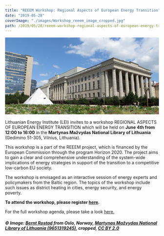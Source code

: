 ```yaml
---
title: "REEEM Workshop: Regional Aspects of European Energy Transition"
date: "2019-05-28"
coverImage: "./images/Workshop_reeem_image_cropped.jpg"
path: /2019/05/28/reeem-workshop-regional-aspects-of-european-energy-transition/
---
```


![Martynas Mažvydas National Library of Lithuania](./images/Workshop_reeem_image_cropped.jpg)

Lithuanian Energy Institute (LEI) invites to a workshop REGIONAL ASPECTS OF EUROPEAN ENERGY TRANSITION which will be held on **June 4th from 12:00 to 16:00** in the **Martynas Mažvydas National Library of Lithuania** (Gedimino 51-305, Vilnius, Lithuania).

This workshop is a part of the REEEM project, which is financed by the European Commission through the program Horizon 2020. The project aims to gain a clear and comprehensive understanding of the system-wide implications of energy strategies in support of the transition to a competitive low-carbon EU society.

The workshop is envisaged as an interactive session of energy experts and policymakers from the Baltic region. The topics of the workshop include such issues as district heating in cities, energy security, and energy poverty.

**To attend the workshop, please register [here](http://bit.ly/reeem).**

For the full workshop agenda, please take a look [here.](http://www.reeem.org/wp-content/uploads/2019/05/Workshop_agenda_Vilnius_June_4.pdf)

##### © Image: [Bernt Rostad](https://www.flickr.com/people/67975030@N00) from Oslo, Norway, [Martynas Mažvydas National Library of Lithuania (9651319245)](https://commons.wikimedia.org/wiki/File:Martynas_Mažvydas_National_Library_of_Lithuania_(9651319245).jpg), cropped, [CC BY 2.0](https://creativecommons.org/licenses/by/2.0/legalcode)

